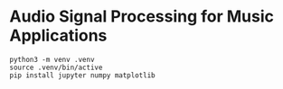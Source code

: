 # Audio Signal Processing for Music Applications

```
python3 -m venv .venv
source .venv/bin/active
pip install jupyter numpy matplotlib
```
